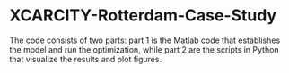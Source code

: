 # XCARCITY-Rotterdam-Case-Study
The code consists of two parts: part 1 is the Matlab code that establishes the model and run the optimization, while part 2 are the scripts in Python that visualize the results and plot figures.
